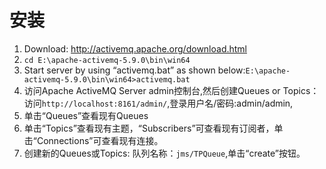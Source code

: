 # 安装

1. Download: http://activemq.apache.org/download.html
2. `cd E:\apache-activemq-5.9.0\bin\win64`
3. Start server by using “activemq.bat” as shown below:`E:\apache-activemq-5.9.0\bin\win64>activemq.bat`
4. 访问Apache ActiveMQ Server admin控制台,然后创建Queues or Topics：访问`http://localhost:8161/admin/`,登录用户名/密码:admin/admin,
5. 单击“Queues”查看现有Queues
6. 单击“Topics”查看现有主题，“Subscribers”可查看现有订阅者，单击“Connections”可查看现有连接。
7. 创建新的Queues或Topics: 队列名称：`jms/TPQueue`,单击“create”按钮。